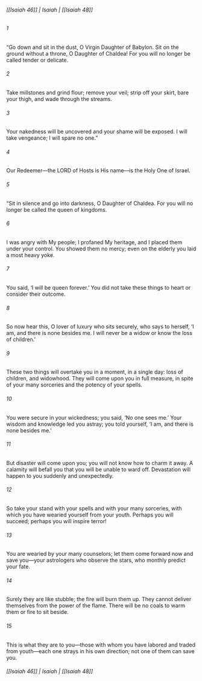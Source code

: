 ###### [[Isaiah 46]] | Isaiah | [[Isaiah 48]]

###### 1
“Go down and sit in the dust, O Virgin Daughter of Babylon. Sit on the ground without a throne, O Daughter of Chaldea! For you will no longer be called tender or delicate.
###### 2
Take millstones and grind flour; remove your veil; strip off your skirt, bare your thigh, and wade through the streams.
###### 3
Your nakedness will be uncovered and your shame will be exposed. I will take vengeance; I will spare no one.”
###### 4
Our Redeemer—the LORD of Hosts is His name—is the Holy One of Israel.
###### 5
“Sit in silence and go into darkness, O Daughter of Chaldea. For you will no longer be called the queen of kingdoms.
###### 6
I was angry with My people; I profaned My heritage, and I placed them under your control. You showed them no mercy; even on the elderly you laid a most heavy yoke.
###### 7
You said, ‘I will be queen forever.’ You did not take these things to heart or consider their outcome.
###### 8
So now hear this, O lover of luxury who sits securely, who says to herself, ‘I am, and there is none besides me. I will never be a widow or know the loss of children.’
###### 9
These two things will overtake you in a moment, in a single day: loss of children, and widowhood. They will come upon you in full measure, in spite of your many sorceries and the potency of your spells.
###### 10
You were secure in your wickedness; you said, ‘No one sees me.’ Your wisdom and knowledge led you astray; you told yourself, ‘I am, and there is none besides me.’
###### 11
But disaster will come upon you; you will not know how to charm it away. A calamity will befall you that you will be unable to ward off. Devastation will happen to you suddenly and unexpectedly.
###### 12
So take your stand with your spells and with your many sorceries, with which you have wearied yourself from your youth. Perhaps you will succeed; perhaps you will inspire terror!
###### 13
You are wearied by your many counselors; let them come forward now and save you—your astrologers who observe the stars, who monthly predict your fate.
###### 14
Surely they are like stubble; the fire will burn them up. They cannot deliver themselves from the power of the flame. There will be no coals to warm them or fire to sit beside.
###### 15
This is what they are to you—those with whom you have labored and traded from youth—each one strays in his own direction; not one of them can save you.

###### [[Isaiah 46]] | Isaiah | [[Isaiah 48]]
